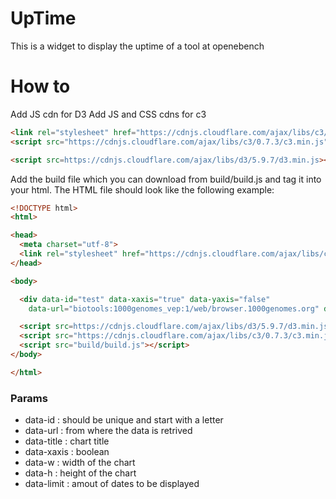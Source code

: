 # UpTime
This is a widget to display the uptime of a tool at openebench
# How to
Add JS cdn for D3
Add JS and CSS cdns for c3
```html
<link rel="stylesheet" href="https://cdnjs.cloudflare.com/ajax/libs/c3/0.7.3/c3.min.css" />
<script src="https://cdnjs.cloudflare.com/ajax/libs/c3/0.7.3/c3.min.js"></script>

<script src=https://cdnjs.cloudflare.com/ajax/libs/d3/5.9.7/d3.min.js></script>
```
Add the build file which you can download from build/build.js and tag it into your html. The HTML file should look like the following example: 
```html
<!DOCTYPE html>
<html>

<head>
  <meta charset="utf-8">
  <link rel="stylesheet" href="https://cdnjs.cloudflare.com/ajax/libs/c3/0.7.3/c3.min.css" />
</head>

<body>

  <div data-id="test" data-xaxis="true" data-yaxis="false"
    data-url="biotools:1000genomes_vep:1/web/browser.1000genomes.org" data-limit="22" class="opebuptime"></div>

  <script src=https://cdnjs.cloudflare.com/ajax/libs/d3/5.9.7/d3.min.js> </script> 
  <script src="https://cdnjs.cloudflare.com/ajax/libs/c3/0.7.3/c3.min.js"></script>
  <script src="build/build.js"></script>
</body>

</html>
```
### Params
* data-id : should be unique and start with a letter
* data-url : from where the data is retrived
* data-title : chart title
* data-xaxis : boolean
* data-w : width of the chart
* data-h : height of the chart
* data-limit : amout of dates to be displayed
